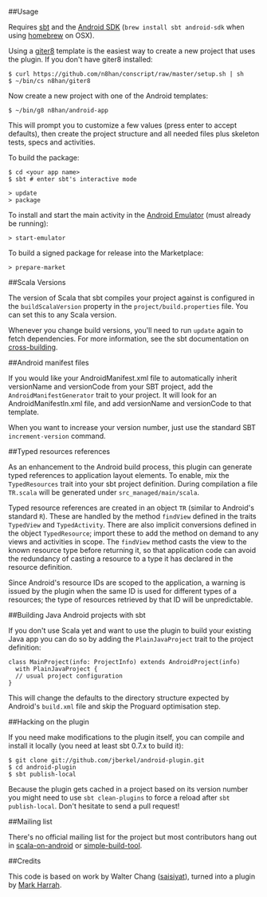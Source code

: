 ##Usage

Requires [sbt](http://simple-build-tool.googlecode.com/) and the [Android SDK](http://developer.android.com/sdk/index.html) (`brew install sbt android-sdk` when using [homebrew](http://github.com/mxcl/homebrew) on OSX).

Using a [giter8][g8] template is the easiest way to create a new
project that uses the plugin. If you don't have giter8 installed:

[g8]: https://github.com/n8han/giter8#readme

    $ curl https://github.com/n8han/conscript/raw/master/setup.sh | sh
    $ ~/bin/cs n8han/giter8

Now create a new project with one of the Android templates:

    $ ~/bin/g8 n8han/android-app

This will prompt you to customize a few values (press enter to accept
defaults), then create the project structure and all needed files plus
skeleton tests, specs and activities.

To build the package:

    $ cd <your app name>
    $ sbt # enter sbt's interactive mode

    > update
    > package

To install and start the main activity in the [Android Emulator][emu]
(must already be running):

[emu]: http://developer.android.com/guide/developing/tools/emulator.html

    > start-emulator

To build a signed package for release into the Marketplace:

    > prepare-market

##Scala Versions

The version of Scala that sbt compiles your project against is
configured in the `buildScalaVersion` property in the
`project/build.properties` file. You can set this to any Scala
version.

Whenever you change build versions, you'll need to run `update` again
to fetch dependencies. For more information, see the sbt documentation
on [cross-building][cb].

[cb]: http://code.google.com/p/simple-build-tool/wiki/CrossBuild

##Android manifest files

If you would like your AndroidManifest.xml file to automatically inherit
versionName and versionCode from your SBT project, add the 
`AndroidManifestGenerator` trait to your project.  It will look for an
AndroidManifestIn.xml file, and add versionName and versionCode to that
template.

When you want to increase your version number, just use the standard SBT
`increment-version` command.  
 
##Typed resources references

As an enhancement to the Android build process, this plugin can
generate typed references to application layout elements. To enable,
mix the `TypedResources` trait into your sbt project
definition. During compilation a file `TR.scala` will be generated
under `src_managed/main/scala`.

Typed resource references are created in an object `TR` (similar to
Android's standard `R`). These are handled by the method `findView`
defined in the traits `TypedView` and `TypedActivity`. There are also
implicit conversions defined in the object `TypedResource`; import
these to add the method on demand to any views and activities in
scope. The `findView` method casts the view to the known resource type
before returning it, so that application code can avoid the redundancy
of casting a resource to a type it has declared in the resource
definition.

Since Android's resource IDs are scoped to the application, a warning
is issued by the plugin when the same ID is used for different types
of a resources; the type of resources retrieved by that ID will be
unpredictable.

##Building Java Android projects with sbt

If you don't use Scala yet and want to use the plugin to build your existing
Java app you can do so by adding the `PlainJavaProject` trait to the project
definition:

    class MainProject(info: ProjectInfo) extends AndroidProject(info)
      with PlainJavaProject {
      // usual project configuration
    }

This will change the defaults to the directory structure expected by Android's
`build.xml` file and skip the Proguard optimisation step.

##Hacking on the plugin

If you need make modifications to the plugin itself, you can compile
and install it locally (you need at least sbt 0.7.x to build it):

    $ git clone git://github.com/jberkel/android-plugin.git
    $ cd android-plugin
    $ sbt publish-local    

Because the plugin gets cached in a project based on its version
number you might need to use `sbt clean-plugins` to force a reload
after `sbt publish-local`. Don't hesitate to send a pull request!

##Mailing list

There's no official mailing list for the project but most contributors hang
out in [scala-on-android][] or [simple-build-tool][].

##Credits

This code is based on work by Walter Chang
([saisiyat](http://github.com/weihsiu/saisiyat/)), turned into a plugin by
[Mark Harrah](http://github.com/harrah).


[scala-on-android]: http://groups.google.com/group/scala-on-android
[simple-build-tool]: http://groups.google.com/group/simple-build-tool

